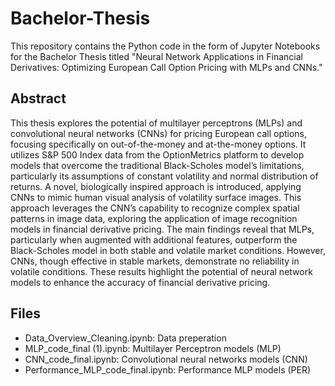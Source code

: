 # Bachelor-Thesis
This repository contains the Python code in the form of Jupyter Notebooks for the Bachelor Thesis titled "Neural Network Applications in Financial Derivatives: Optimizing European Call Option Pricing with MLPs and CNNs."

## Abstract
This thesis explores the potential of multilayer perceptrons (MLPs) and convolutional neural networks (CNNs) for pricing European call options, focusing specifically on out-of-the-money and at-the-money options. It utilizes S&P 500 Index data from the OptionMetrics platform to develop models that overcome the traditional Black-Scholes model’s limitations, particularly its assumptions of constant volatility and normal distribution of returns. A novel, biologically inspired approach is introduced, applying CNNs to mimic human visual analysis of volatility surface images. This approach leverages the CNN’s capability to recognize complex spatial patterns in image data, exploring the application of image recognition models in financial derivative pricing. The main findings reveal that MLPs, particularly when augmented with additional features, outperform the Black-Scholes model in both stable and volatile market conditions. However, CNNs, though effective in stable markets, demonstrate no reliability in volatile conditions. These results highlight the potential of neural network models to enhance the accuracy of financial derivative pricing.

## Files
- Data_Overview_Cleaning.ipynb:     Data preperation 
- MLP_code_final (1).ipynb:         Multilayer Perceptron models (MLP)
- CNN_code_final.ipynb:             Convolutional neural networks models (CNN)
- Performance_MLP_code_final.ipynb: Performance MLP models (PER)
